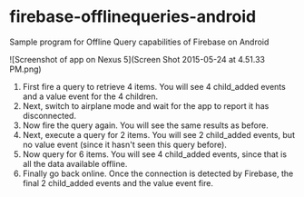 # firebase-offlinequeries-android
Sample program for Offline Query capabilities of Firebase on Android

![Screenshot of app on Nexus 5](Screen Shot 2015-05-24 at 4.51.33 PM.png)

1. First fire a query to retrieve 4 items. You will see 4 child_added events and a value event for the 4 children.
2. Next, switch to airplane mode and wait for the app to report it has disconnected.
3. Now fire the query again. You will see the same results as before.
4. Next, execute a query for 2 items. You will see 2 child_added events, but no value event (since it hasn't seen this query before).
5. Now query for 6 items. You will see 4 child_added events, since that is all the data available offline.
6. Finally go back online. Once the connection is detected by Firebase, the final 2 child_added events and the value event fire.
